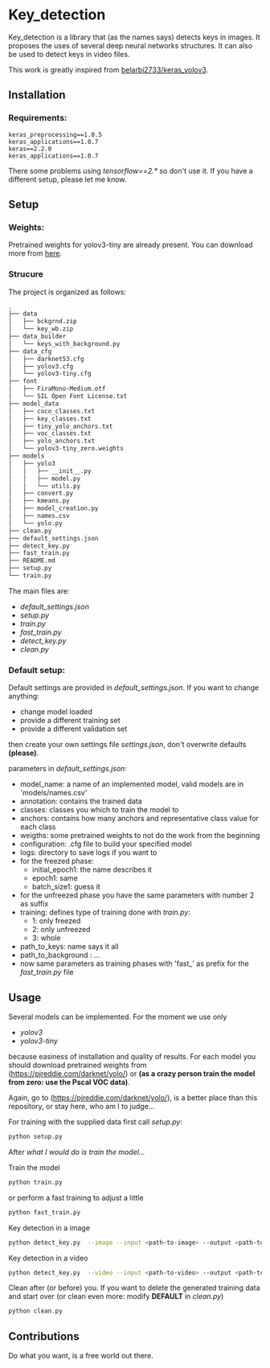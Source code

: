 # Key_detection

Key_detection is a library that (as the names says) detects keys
in images. It proposes the uses of several deep neural networks structures.
It can also be used to detect keys in video files.

This work is greatly inspired from [belarbi2733/keras_yolov3](https://github.com/belarbi2733/keras_yolov3). 

## Installation

### Requirements:
    keras_preprocessing==1.0.5
    keras_applications==1.0.7
    keras==2.2.0
    keras_applications==1.0.7
    
There some problems using _tensorflow==2.*_ so don't use it.
If you have a different setup, please let me know.

## Setup

### Weights:
Pretrained weights for yolov3-tiny are already present. You can download
more from [here](https://pjreddie.com/darknet/).

### Strucure
The project is organized as follows:
```bash
.
├── data
│   ├── bckgrnd.zip
│   └── key_wb.zip
├── data_builder
│   └── keys_with_background.py
├── data_cfg
│   ├── darknet53.cfg
│   ├── yolov3.cfg
│   └── yolov3-tiny.cfg
├── font
│   ├── FiraMono-Medium.otf
│   └── SIL Open Font License.txt
├── model_data
│   ├── coco_classes.txt
│   ├── key_classes.txt
│   ├── tiny_yolo_anchors.txt
│   ├── voc_classes.txt
│   ├── yolo_anchors.txt
│   └── yolov3-tiny_zero.weights
├── models
│   ├── yolo3
│   │   ├── __init__.py
│   │   ├── model.py
│   │   └── utils.py
│   ├── convert.py
│   ├── kmeans.py
│   ├── model_creation.py
│   ├── names.csv
│   └── yolo.py
├── clean.py
├── default_settings.json
├── detect_key.py
├── fast_train.py
├── README.md
├── setup.py
└── train.py
```

The main files are:
* _default_settings.json_
* _setup.py_
* _train.py_
* _fast_train.py_
* _detect_key.py_
* _clean.py_

### Default setup:
Default settings are provided in _default_settings.json_. If you want to change 
anything:
* change model loaded
* provide a different training set
* provide a different validation set

then create your own settings file _settings.json_, don't overwrite defaults **(please)**.

parameters in _default_settings.json_:
* model_name: a name of an implemented model, valid models are in 'models/names.csv'
* annotation: contains the trained data
* classes: classes you which to train the model to
* anchors: contains how many anchors and representative class value for each class
* weigths: some pretrained weights to not do the work from the beginning
* configuration: .cfg file to build your specified model
* logs: directory to save logs if you want to
* for the freezed phase:
	* initial_epoch1: the name describes it
	* epoch1: same
	* batch_size1: guess it
* for the unfreezed phase you have the same parameters with number 2 as suffix
* training: defines type of training done with _train.py_:
	* 1: only freezed
	* 2: only unfreezed
	* 3: whole
* path_to_keys: name says it all
* path_to_background : ...
* now same parameters as training phases with 'fast_' as prefix for the _fast_train.py_ file

## Usage

Several models can be implemented. For the moment we use only

* _yolov3_ 
* _yolov3-tiny_ 

because easiness of installation and quality of results.
For each model you should download pretrained weights from 
(https://pjreddie.com/darknet/yolo/) or **(as a crazy person train the model from
zero: use the Pscal VOC data)**.

Again, go to (https://pjreddie.com/darknet/yolo/), is a better place than this
repository, or stay here, who am I to judge...

For training with the supplied data first call _setup.py_:
```bash
python setup.py
```

After _what I would do is train the model..._

Train the model
```bash
python train.py 
```
or perform a fast training to adjust a little
```bash
python fast_train.py 
```

Key detection in a image 
```bash
python detect_key.py  --image --input <path-to-image> --output <path-to-result-image>
```

Key detection in a video
```bash
python detect_key.py  --video --input <path-to-video> --output <path-to-result-video>
```

Clean after (or before) you. If you want to delete the generated training data and start over
(or clean even more: modify **DEFAULT** in _clean.py_)
```bash
python clean.py
```

## Contributions
Do what you want, is a free world out there.

